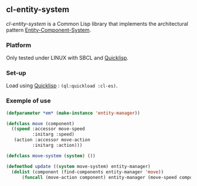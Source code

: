 ## cl-entity-system

*cl-entity-system* is a Common Lisp library that implements the architectural pattern [Entity-Component-System][ECS].

### Platform

Only tested under LINUX with SBCL and [Quicklisp][QL].

### Set-up
Load using [Quicklisp][QL] : `(ql:quickload :cl-es)`.

### Exemple of use

```lisp
(defparameter *em* (make-instance 'entity-manager))

(defclass move (component)
  ((speed :accessor move-speed
          :initarg :speed)
   (action :accessor move-action
          :initarg :action)))

(defclass move-system (system) ())

(defmethod update ((system move-system) entity-manager)
  (dolist (component (find-components entity-manager 'move))
      (funcall (move-action component) entity-manager (move-speed component)))	
```

[ECS]: https://en.wikipedia.org/wiki/Entity%E2%80%93component%E2%80%93system "Entity Component System"
[QL]: https://www.quicklisp.org/ "Quicklisp"
